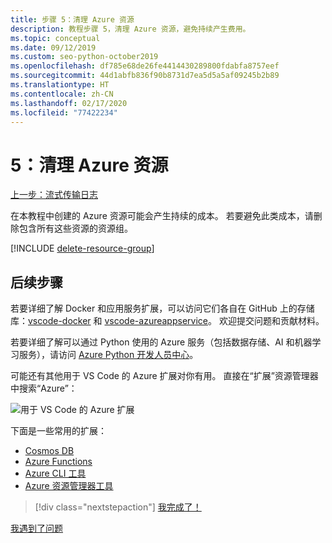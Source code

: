 ```yaml
---
title: 步骤 5：清理 Azure 资源
description: 教程步骤 5，清理 Azure 资源，避免持续产生费用。
ms.topic: conceptual
ms.date: 09/12/2019
ms.custom: seo-python-october2019
ms.openlocfilehash: df785e68de26fe4414430289800fdabfa8757eef
ms.sourcegitcommit: 44d1abfb836f90b8731d7ea5d5a5af09245b2b89
ms.translationtype: HT
ms.contentlocale: zh-CN
ms.lasthandoff: 02/17/2020
ms.locfileid: "77422234"
---
```

# <a name="5-clean-up-azure-resources"></a>5：清理 Azure 资源

[上一步：流式传输日志](tutorial-deploy-containers-04.md)

在本教程中创建的 Azure 资源可能会产生持续的成本。 若要避免此类成本，请删除包含所有这些资源的资源组。

[!INCLUDE [delete-resource-group](includes/delete-resource-group.md)]

## <a name="next-steps"></a>后续步骤

若要详细了解 Docker 和应用服务扩展，可以访问它们各自在 GitHub 上的存储库：[vscode-docker](https://github.com/Microsoft/vscode-docker) 和 [vscode-azureappservice](https://github.com/Microsoft/vscode-azureappservice)。 欢迎提交问题和贡献材料。

若要详细了解可以通过 Python 使用的 Azure 服务（包括数据存储、AI 和机器学习服务），请访问 [Azure Python 开发人员中心](https://docs.microsoft.com/python/azure/?view=azure-python)。

可能还有其他用于 VS Code 的 Azure 扩展对你有用。 直接在“扩展”资源管理器中搜索“Azure”：

![用于 VS Code 的 Azure 扩展](media/deploy-containers/azure-extensions-for-visual-studio-code.png)

下面是一些常用的扩展：

- [Cosmos DB](https://marketplace.visualstudio.com/items?itemName=ms-azuretools.vscode-cosmosdb)
- [Azure Functions](https://marketplace.visualstudio.com/items?itemName=ms-azuretools.vscode-azurefunctions)
- [Azure CLI 工具](https://marketplace.visualstudio.com/items?itemName=ms-vscode.azurecli)
- [Azure 资源管理器工具](https://marketplace.visualstudio.com/items?itemName=msazurermtools.azurerm-vscode-tools)

> [!div class="nextstepaction"]
> [我完成了！](https://docs.microsoft.com/python/azure/?view=azure-python)

[我遇到了问题](https://www.research.net/r/PWZWZ52?tutorial=vscode-appservice-containers&step=07-clean-up-resources)
